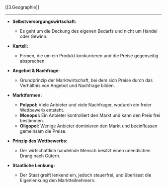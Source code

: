 [[3.Geographie]]
___
- **Selbstversorgungswirtschaft:**
    - Es geht um die Deckung des eigenen Bedarfs und nicht um Handel oder Gewinn.
	
- **Kartell:**
    - Firmen, die um ein Produkt konkurrieren und die Preise gegenseitig absprechen.
    
- **Angebot & Nachfrage:**
    - Grundprinzip der Marktwirtschaft, bei dem sich Preise durch das Verhältnis von Angebot und Nachfrage bilden.
    
- **Marktformen:**
    - **Polypol:** Viele Anbieter und viele Nachfrager, wodurch ein freier Wettbewerb entsteht.
    - **Monopol:** Ein Anbieter kontrolliert den Markt und kann den Preis frei bestimmen.
    - **Oligopol:** Wenige Anbieter dominieren den Markt und beeinflussen gemeinsam die Preise.
	
- **Prinzip des Wettbewerbs:**
    - Der wirtschaftlich handelnde Mensch besitzt einen unendlichen Drang nach Gütern.
    
- **Staatliche Lenkung:**
    - Der Staat greift lenkend ein, jedoch steuerfrei, und überlässt die Eigenlenkung den Marktteilnehmern.